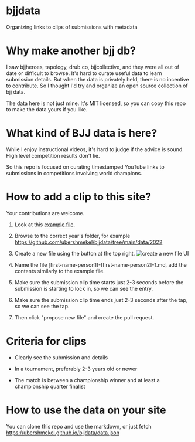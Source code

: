 # bjjdata

Organizing links to clips of submissions with metadata

# Why make another bjj db?

I saw bjjheroes, tapology, drub.co, bjjcollective, and they were all out of date or difficult to browse. It's hard to curate useful data to learn submission details. But when the data is privately held, there is no incentive to contribute. So I thought I'd try and organize an open source collection of bjj data.

The data here is not just mine. It's MIT licensed, so you can copy this repo to make the data yours if you like.

# What kind of BJJ data is here?

While I enjoy instructional videos, it's hard to judge if the advice is sound. High level competition results don't lie.

So this repo is focused on curating timestamped YouTube links to submissions in competitions involving world champions.

# How to add a clip to this site?

Your contributions are welcome.

1. Look at this [example file](https://raw.githubusercontent.com/ubershmekel/bjjdata/main/data/2022/galvao-servio-1.md).

2. Browse to the correct year's folder, for example https://github.com/ubershmekel/bjjdata/tree/main/data/2022

3. Create a new file using the button at the top right. ![create a new file UI](https://i.imgur.com/mBYvYtK.png)

4. Name the file [first-name-person1]-[first-name-person2]-1.md, add the contents similarly to the example file.

5. Make sure the submission clip time starts just 2-3 seconds before the submission is starting to lock in, so we can see the entry.

6. Make sure the submission clip time ends just 2-3 seconds after the tap, so we can see the tap.

7. Then click "propose new file" and create the pull request.

# Criteria for clips

- Clearly see the submission and details

- In a tournament, preferably 2-3 years old or newer

- The match is between a championship winner and at least a championship quarter finalist

# How to use the data on your site

You can clone this repo and use the markdown, or just fetch https://ubershmekel.github.io/bjjdata/data.json
